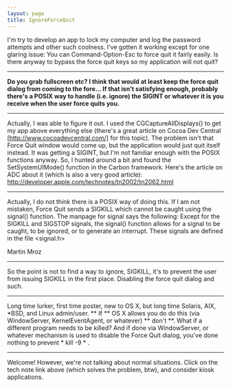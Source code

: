 ```yaml
---
layout: page
title: IgnoreForceQuit
---
```


I'm try to develop an app to lock my computer and log the password attempts and other such coolness. I've gotten it working except for one glaring issue: You can Command-Option-Esc to force quit it fairly easily. Is there anyway to bypass the force quit keys so my application will not quit?

----

**Do you grab fullscreen etc? I think that would at least keep the force quit dialog from coming to the fore... If that isn't satisfying enough, probably there's a POSIX way to handle (i.e. ignore) the SIGINT or whatever it is you receive when the user force quits you.**

----

Actually, I was able to figure it out. I used the CGCaptureAllDisplays() to get my app above everything else (there's a great article on Cocoa Dev Central [http://www.cocoadevcentral.com/] for this topic). The problem isn't that Force Quit window would come up, but the application would just quit itself instead. It was getting a SIGINT, but I'm not familiar enough with the POSIX functions anyway. So, I hunted around a bit and found the SetSystemUIMode() function in the Carbon framework. Here's the article on ADC about it (which is also a very good article): http://developer.apple.com/technotes/tn2002/tn2062.html

----

Actually, I do not think there is a POSIX way of doing this. If I am not mistaken, Force Quit sends a SIGKILL which cannot be caught using the signal() function. The manpage for signal says the following: Except for the SIGKILL and SIGSTOP signals, the signal() function allows for a signal to be caught, to be ignored, or to generate an interrupt.  These signals are defined in the file <signal.h>

Martin Mroz

----

So the point is not to find a way to ignore, SIGKILL, it's to prevent the user from issuing SIGKILL in the first place.  Disabling the force quit dialog and such.

----

Long time lurker, first time poster, new to OS X, but long time Solaris, AIX, *BSD, and Linux admin/user.  ** If ** OS X allows you do do this (via WindowServer, KernelEventAgent, or whatever) ** don't **.  What if a different program needs to be killed?  And if done via WindowServer, or whatever mechanism is used to disable the Force Quit dialog, you've done nothing to prevent * kill -9 <PID> * .

----

Welcome!  However, we're not talking about normal situations.  Click on the tech note link above (which solves the problem, btw), and consider kiosk applications.

